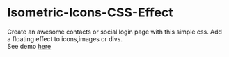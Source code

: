 # Isometric-Icons-CSS-Effect
Create an awesome contacts or social login page with this simple css. Add a floating effect to icons,images or divs.<br/>
See demo <a href="http://htmlpreview.github.com/?https://github.com/Bornkhan/Isometric-Icons-CSS-Effect/blob/master/isometricicons.html">here</a>
